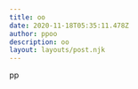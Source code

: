 ```yaml
---
title: oo
date: 2020-11-18T05:35:11.478Z
author: ppoo
description: oo
layout: layouts/post.njk
---
```

pp